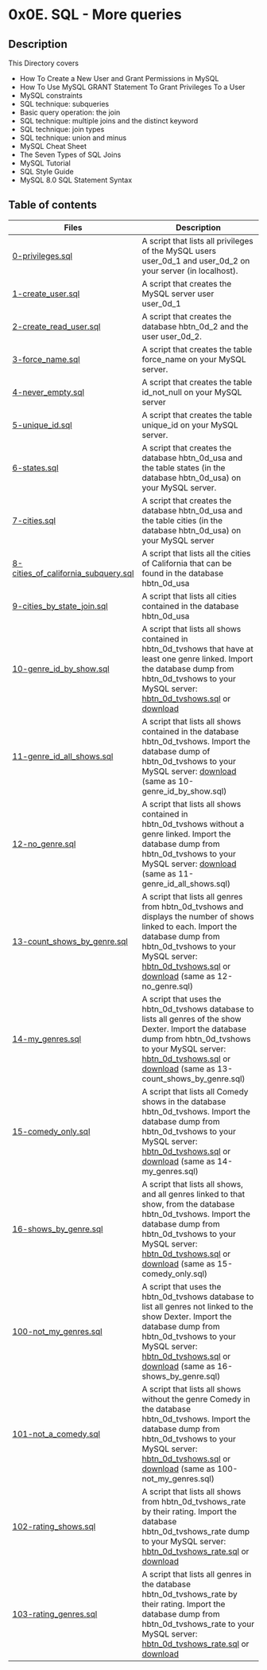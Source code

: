 # 0x0E. SQL - More queries

## Description
This Directory covers
- How To Create a New User and Grant Permissions in MySQL
- How To Use MySQL GRANT Statement To Grant Privileges To a User
- MySQL constraints
- SQL technique: subqueries
- Basic query operation: the join
- SQL technique: multiple joins and the distinct keyword
- SQL technique: join types
- SQL technique: union and minus
- MySQL Cheat Sheet
- The Seven Types of SQL Joins
- MySQL Tutorial
- SQL Style Guide
- MySQL 8.0 SQL Statement Syntax


## Table of contents

Files | Description
----------- | -----------
[0-privileges.sql](./0-privileges.sql) | A script that lists all privileges of the MySQL users user_0d_1 and user_0d_2 on your server (in localhost).
[1-create_user.sql](./1-create_user.sql) | A script that creates the MySQL server user user_0d_1
[2-create_read_user.sql](./2-create_read_user.sql) | A script that creates the database hbtn_0d_2 and the user user_0d_2.
[3-force_name.sql](./3-force_name.sql) | A script that creates the table force_name on your MySQL server.
[4-never_empty.sql](./4-never_empty.sql) | A script that creates the table id_not_null on your MySQL server
[5-unique_id.sql](./5-unique_id.sql) | A script that creates the table unique_id on your MySQL server.
[6-states.sql](./6-states.sql) | A script that creates the database hbtn_0d_usa and the table states (in the database hbtn_0d_usa) on your MySQL server.
[7-cities.sql](./7-cities.sql) | A script that creates the database hbtn_0d_usa and the table cities (in the database hbtn_0d_usa) on your MySQL server
[8-cities_of_california_subquery.sql](./8-cities_of_california_subquery.sql) | A script that lists all the cities of California that can be found in the database hbtn_0d_usa
[9-cities_by_state_join.sql](./9-cities_by_state_join.sql) | A script that lists all cities contained in the database hbtn_0d_usa
[10-genre_id_by_show.sql](./10-genre_id_by_show.sql) | A script that lists all shows contained in hbtn_0d_tvshows that have at least one genre linked. Import the database dump from hbtn_0d_tvshows to your MySQL server: [hbtn_0d_tvshows.sql](./hbtn_0d_tvshows.sql) or [download](https://s3.amazonaws.com/intranet-projects-files/holbertonschool-higher-level_programming+/274/hbtn_0d_tvshows.sql)
[11-genre_id_all_shows.sql](./11-genre_id_all_shows.sql) | A script that lists all shows contained in the database hbtn_0d_tvshows. Import the database dump of hbtn_0d_tvshows to your MySQL server: [download](https://s3.amazonaws.com/intranet-projects-files/holbertonschool-higher-level_programming+/274/hbtn_0d_tvshows.sql) (same as 10-genre_id_by_show.sql)
[12-no_genre.sql](./12-no_genre.sql) | A script that lists all shows contained in hbtn_0d_tvshows without a genre linked. Import the database dump from hbtn_0d_tvshows to your MySQL server: [download](https://s3.amazonaws.com/intranet-projects-files/holbertonschool-higher-level_programming+/274/hbtn_0d_tvshows.sql) (same as 11-genre_id_all_shows.sql)
[13-count_shows_by_genre.sql](./13-count_shows_by_genre.sql) | A script that lists all genres from hbtn_0d_tvshows and displays the number of shows linked to each. Import the database dump from hbtn_0d_tvshows to your MySQL server: [hbtn_0d_tvshows.sql](./hbtn_0d_tvshows.sql) or [download](https://s3.amazonaws.com/intranet-projects-files/holbertonschool-higher-level_programming+/274/hbtn_0d_tvshows.sql) (same as 12-no_genre.sql)
[14-my_genres.sql](./14-my_genres.sql) | A script that uses the hbtn_0d_tvshows database to lists all genres of the show Dexter. Import the database dump from hbtn_0d_tvshows to your MySQL server: [hbtn_0d_tvshows.sql](./hbtn_0d_tvshows.sql) or [download](https://s3.amazonaws.com/intranet-projects-files/holbertonschool-higher-level_programming+/274/hbtn_0d_tvshows.sql) (same as 13-count_shows_by_genre.sql)
[15-comedy_only.sql](./15-comedy_only.sql) | A script that lists all Comedy shows in the database hbtn_0d_tvshows. Import the database dump from hbtn_0d_tvshows to your MySQL server: [hbtn_0d_tvshows.sql](./hbtn_0d_tvshows.sql) or [download](https://s3.amazonaws.com/intranet-projects-files/holbertonschool-higher-level_programming+/274/hbtn_0d_tvshows.sql) (same as 14-my_genres.sql)
[16-shows_by_genre.sql](./16-shows_by_genre.sql) | A script that lists all shows, and all genres linked to that show, from the database hbtn_0d_tvshows. Import the database dump from hbtn_0d_tvshows to your MySQL server: [hbtn_0d_tvshows.sql](./hbtn_0d_tvshows.sql) or [download](https://s3.amazonaws.com/intranet-projects-files/holbertonschool-higher-level_programming+/274/hbtn_0d_tvshows.sql) (same as 15-comedy_only.sql)
[100-not_my_genres.sql](./100-not_my_genres.sql) | A script that uses the hbtn_0d_tvshows database to list all genres not linked to the show Dexter. Import the database dump from hbtn_0d_tvshows to your MySQL server: [hbtn_0d_tvshows.sql](./hbtn_0d_tvshows.sql) or [download](https://s3.amazonaws.com/intranet-projects-files/holbertonschool-higher-level_programming+/274/hbtn_0d_tvshows.sql) (same as 16-shows_by_genre.sql)
[101-not_a_comedy.sql](./101-not_a_comedy.sql) | A script that lists all shows without the genre Comedy in the database hbtn_0d_tvshows. Import the database dump from hbtn_0d_tvshows to your MySQL server: [hbtn_0d_tvshows.sql](./hbtn_0d_tvshows.sql) or [download](https://s3.amazonaws.com/intranet-projects-files/holbertonschool-higher-level_programming+/274/hbtn_0d_tvshows.sql) (same as 100-not_my_genres.sql)
[102-rating_shows.sql](./102-rating_shows.sql) | A script that lists all shows from hbtn_0d_tvshows_rate by their rating. Import the database hbtn_0d_tvshows_rate dump to your MySQL server: [hbtn_0d_tvshows_rate.sql](./hbtn_0d_tvshows_rate.sql) or [download](https://s3.amazonaws.com/intranet-projects-files/holbertonschool-higher-level_programming+/274/)
[103-rating_genres.sql](./103-rating_genres.sql) | A script that lists all genres in the database hbtn_0d_tvshows_rate by their rating. Import the database dump from hbtn_0d_tvshows_rate to your MySQL server: [hbtn_0d_tvshows_rate.sql](./hbtn_0d_tvshows_rate.sql) or [download](https://s3.amazonaws.com/intranet-projects-files/holbertonschool-higher-level_programming+/274/)

